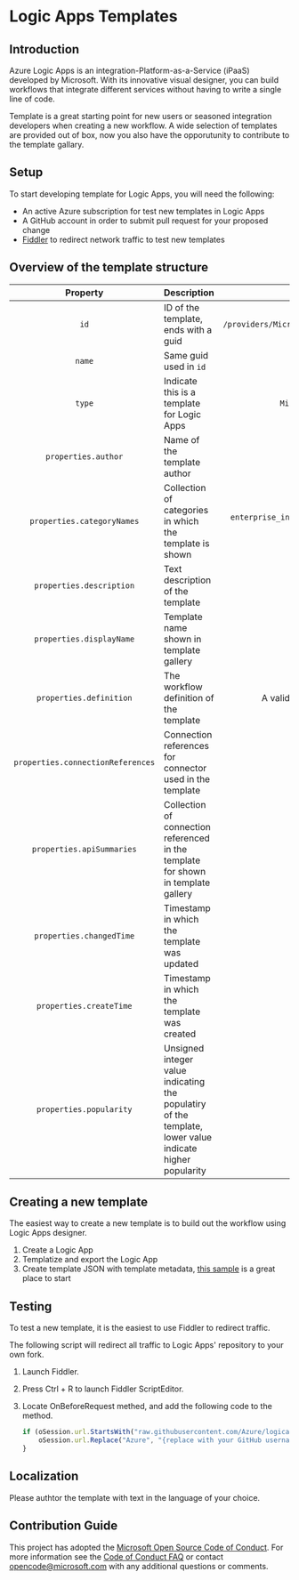# Logic Apps Templates

## Introduction
Azure Logic Apps is an integration-Platform-as-a-Service (iPaaS) developed by Microsoft. With its innovative visual designer, you can build workflows that integrate different services without having to write a single line of code.

Template is a great starting point for new users or seasoned integration developers when creating a new workflow. A wide selection of templates are provided out of box, now you also have the opporutunity to contribute to the template gallary.

## Setup
To start developing template for Logic Apps, you will need the following:

* An active Azure subscription for test new templates in Logic Apps
* A GitHub account in order to submit pull request for your proposed change
* [Fiddler](http://www.telerik.com/fiddler) to redirect network traffic to test new templates

## Overview of the template structure

| Property                          | Description                   | Possible Value  |
|:---------------------------------:| ----------------------------- |:---------------:|
| `id`                              | ID of the template, ends with a guid                    | `/providers/Microsoft.Logic/galleries/public/templates/{guid}` |
| `name`                            | Same guid used in `id`                                  | `{guid}` |
| `type`                            | Indicate this is a template for Logic Apps              | `Microsoft.Logic/galleries/templates` |
| `properties.author`               | Name of the template author | Any string                | `Jane Doe` |
| `properties.categoryNames`        | Collection of categories in which the template is shown | `enterprise_integration`, `general`, `producitivity`, `social`, `sync`,  `schedule` |
| `properties.description`          | Text description of the template                        | String | 
| `properties.displayName`          | Template name shown in template gallery                 | String |
| `properties.definition`           | The workflow definition of the template                 | A valid JSON object representing the workflow |
| `properties.connectionReferences` | Connection references for connector used in the template | |
| `properties.apiSummaries`         | Collection of connection referenced in the template for shown in template gallery | |
| `properties.changedTime`          | Timestamp in which the template was updated             | DateTime |
| `properties.createTime`           | Timestamp in which the template was created             | DateTime |
| `properties.popularity`           | Unsigned integer value indicating the populatiry of the template, lower value indicate higher popularity | Unsigned int |

## Creating a new template
The easiest way to create a new template is to build out the workflow using Logic Apps designer. 
1. Create a Logic App
2. Templatize and export the Logic App
3. Create template JSON with template metadata, [this sample](sample.json) is a great place to start

## Testing
To test a new template, it is the easiest to use Fiddler to redirect traffic.

The following script will redirect all traffic to Logic Apps' repository to your own fork.

1. Launch Fiddler.
2. Press Ctrl + R to launch Fiddler ScriptEditor.
3. Locate OnBeforeRequest methed, and add the following code to the method.

    ```javascript
    if (oSession.url.StartsWith("raw.githubusercontent.com/Azure/logicapps")) {
        oSession.url.Replace("Azure", "{replace with your GitHub username}");
    }

## Localization
Please authtor the template with text in the language of your choice.

## Contribution Guide
This project has adopted the [Microsoft Open Source Code of Conduct](https://opensource.microsoft.com/codeofconduct/). For more information see the [Code of Conduct FAQ](https://opensource.microsoft.com/codeofconduct/faq/) or contact [opencode@microsoft.com](mailto:opencode@microsoft.com) with any additional questions or comments.
